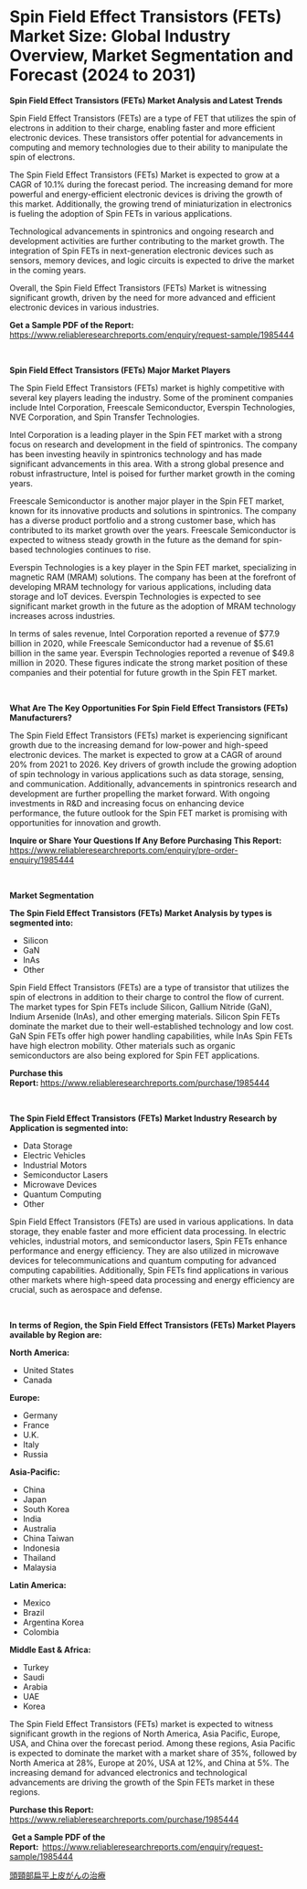 <p><h1>Spin Field Effect Transistors (FETs) Market Size: Global Industry Overview, Market Segmentation and Forecast (2024 to 2031)</h1></p><p><strong>Spin Field Effect Transistors (FETs) Market Analysis and Latest Trends</strong></p>
<p><p>Spin Field Effect Transistors (FETs) are a type of FET that utilizes the spin of electrons in addition to their charge, enabling faster and more efficient electronic devices. These transistors offer potential for advancements in computing and memory technologies due to their ability to manipulate the spin of electrons.</p><p>The Spin Field Effect Transistors (FETs) Market is expected to grow at a CAGR of 10.1% during the forecast period. The increasing demand for more powerful and energy-efficient electronic devices is driving the growth of this market. Additionally, the growing trend of miniaturization in electronics is fueling the adoption of Spin FETs in various applications.</p><p>Technological advancements in spintronics and ongoing research and development activities are further contributing to the market growth. The integration of Spin FETs in next-generation electronic devices such as sensors, memory devices, and logic circuits is expected to drive the market in the coming years.</p><p>Overall, the Spin Field Effect Transistors (FETs) Market is witnessing significant growth, driven by the need for more advanced and efficient electronic devices in various industries.</p></p>
<p><strong>Get a Sample PDF of the Report:&nbsp;</strong> <a href="https://www.reliableresearchreports.com/enquiry/request-sample/1985444">https://www.reliableresearchreports.com/enquiry/request-sample/1985444</a></p>
<p>&nbsp;</p>
<p><strong>Spin Field Effect Transistors (FETs) Major Market Players</strong></p>
<p><p>The Spin Field Effect Transistors (FETs) market is highly competitive with several key players leading the industry. Some of the prominent companies include Intel Corporation, Freescale Semiconductor, Everspin Technologies, NVE Corporation, and Spin Transfer Technologies.</p><p>Intel Corporation is a leading player in the Spin FET market with a strong focus on research and development in the field of spintronics. The company has been investing heavily in spintronics technology and has made significant advancements in this area. With a strong global presence and robust infrastructure, Intel is poised for further market growth in the coming years.</p><p>Freescale Semiconductor is another major player in the Spin FET market, known for its innovative products and solutions in spintronics. The company has a diverse product portfolio and a strong customer base, which has contributed to its market growth over the years. Freescale Semiconductor is expected to witness steady growth in the future as the demand for spin-based technologies continues to rise.</p><p>Everspin Technologies is a key player in the Spin FET market, specializing in magnetic RAM (MRAM) solutions. The company has been at the forefront of developing MRAM technology for various applications, including data storage and IoT devices. Everspin Technologies is expected to see significant market growth in the future as the adoption of MRAM technology increases across industries.</p><p>In terms of sales revenue, Intel Corporation reported a revenue of $77.9 billion in 2020, while Freescale Semiconductor had a revenue of $5.61 billion in the same year. Everspin Technologies reported a revenue of $49.8 million in 2020. These figures indicate the strong market position of these companies and their potential for future growth in the Spin FET market.</p></p>
<p>&nbsp;</p>
<p><strong>What Are The Key Opportunities For Spin Field Effect Transistors (FETs) Manufacturers?</strong></p>
<p><p>The Spin Field Effect Transistors (FETs) market is experiencing significant growth due to the increasing demand for low-power and high-speed electronic devices. The market is expected to grow at a CAGR of around 20% from 2021 to 2026. Key drivers of growth include the growing adoption of spin technology in various applications such as data storage, sensing, and communication. Additionally, advancements in spintronics research and development are further propelling the market forward. With ongoing investments in R&D and increasing focus on enhancing device performance, the future outlook for the Spin FET market is promising with opportunities for innovation and growth.</p></p>
<p><strong>Inquire or Share Your Questions If Any Before Purchasing This Report:</strong> <a href="https://www.reliableresearchreports.com/enquiry/pre-order-enquiry/1985444">https://www.reliableresearchreports.com/enquiry/pre-order-enquiry/1985444</a></p>
<p>&nbsp;</p>
<p><strong>Market Segmentation</strong></p>
<p><strong>The Spin Field Effect Transistors (FETs) Market Analysis by types is segmented into:</strong></p>
<p><ul><li>Silicon</li><li>GaN</li><li>InAs</li><li>Other</li></ul></p>
<p><p>Spin Field Effect Transistors (FETs) are a type of transistor that utilizes the spin of electrons in addition to their charge to control the flow of current. The market types for Spin FETs include Silicon, Gallium Nitride (GaN), Indium Arsenide (InAs), and other emerging materials. Silicon Spin FETs dominate the market due to their well-established technology and low cost. GaN Spin FETs offer high power handling capabilities, while InAs Spin FETs have high electron mobility. Other materials such as organic semiconductors are also being explored for Spin FET applications.</p></p>
<p><strong>Purchase this Report:&nbsp;</strong><a href="https://www.reliableresearchreports.com/purchase/1985444">https://www.reliableresearchreports.com/purchase/1985444</a></p>
<p>&nbsp;</p>
<p><strong>The Spin Field Effect Transistors (FETs) Market Industry Research by Application is segmented into:</strong></p>
<p><ul><li>Data Storage</li><li>Electric Vehicles</li><li>Industrial Motors</li><li>Semiconductor Lasers</li><li>Microwave Devices</li><li>Quantum Computing</li><li>Other</li></ul></p>
<p><p>Spin Field Effect Transistors (FETs) are used in various applications. In data storage, they enable faster and more efficient data processing. In electric vehicles, industrial motors, and semiconductor lasers, Spin FETs enhance performance and energy efficiency. They are also utilized in microwave devices for telecommunications and quantum computing for advanced computing capabilities. Additionally, Spin FETs find applications in various other markets where high-speed data processing and energy efficiency are crucial, such as aerospace and defense.</p></p>
<p>&nbsp;</p>
<p><strong>In terms of Region, the Spin Field Effect Transistors (FETs) Market Players available by Region are:</strong></p>
<p>
    <p> <strong> North America: </strong>
        <ul>
            <li>United States</li>
            <li>Canada</li>
        </ul>
        </p> 
    <p> <strong> Europe: </strong>
        <ul>
            <li>Germany</li>
            <li>France</li>
            <li>U.K.</li>
            <li>Italy</li>
            <li>Russia</li>
        </ul>
        </p> 
    <p> <strong> Asia-Pacific: </strong>
        <ul>
            <li>China</li>
            <li>Japan</li>
            <li>South Korea</li>
            <li>India</li>
            <li>Australia</li>
            <li>China Taiwan</li>
            <li>Indonesia</li>
            <li>Thailand</li>
            <li>Malaysia</li>
        </ul>
        </p> 
    <p> <strong> Latin America: </strong>
        <ul>
            <li>Mexico</li>
            <li>Brazil</li>
            <li>Argentina Korea</li>
            <li>Colombia</li>
        </ul>
        </p> 
    <p> <strong> Middle East & Africa: </strong>
        <ul>
            <li>Turkey</li>
            <li>Saudi</li>
            <li>Arabia</li>
            <li>UAE</li>
            <li>Korea</li>
        </ul>
    </p>
    </p>
<p><p>The Spin Field Effect Transistors (FETs) market is expected to witness significant growth in the regions of North America, Asia Pacific, Europe, USA, and China over the forecast period. Among these regions, Asia Pacific is expected to dominate the market with a market share of 35%, followed by North America at 28%, Europe at 20%, USA at 12%, and China at 5%. The increasing demand for advanced electronics and technological advancements are driving the growth of the Spin FETs market in these regions.</p></p>
<p><strong>Purchase this Report: </strong><a href="https://www.reliableresearchreports.com/purchase/1985444">https://www.reliableresearchreports.com/purchase/1985444</a></p>
<p>&nbsp;<strong>Get a Sample PDF of the Report:&nbsp;&nbsp;</strong><a href="https://www.reliableresearchreports.com/enquiry/request-sample/1985444">https://www.reliableresearchreports.com/enquiry/request-sample/1985444</a></p>
<p><strong></strong></p>
<p><p><a href="https://github.com/oafhukehf4709715/Market-Research-Report-List-1/blob/main/215046614165.md">頭頸部扁平上皮がんの治療</a></p></p>